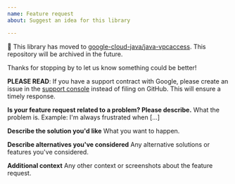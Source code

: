 ```yaml
---
name: Feature request
about: Suggest an idea for this library

---
```


:bus: This library has moved to
[google-cloud-java/java-vpcaccess](
https://github.com/googleapis/google-cloud-java/tree/main/java-vpcaccess).
This repository will be archived in the future.

Thanks for stopping by to let us know something could be better!

**PLEASE READ**: If you have a support contract with Google, please create an issue in the [support console](https://cloud.google.com/support/) instead of filing on GitHub. This will ensure a timely response.

**Is your feature request related to a problem? Please describe.**
What the problem is. Example: I'm always frustrated when [...]

**Describe the solution you'd like**
What you want to happen.

**Describe alternatives you've considered**
Any alternative solutions or features you've considered.

**Additional context**
Any other context or screenshots about the feature request.
